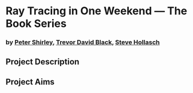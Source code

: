 # Ray Tracing in One Weekend — The Book Series
### by [Peter Shirley](https://github.com/petershirley), [Trevor David Black](https://github.com/trevordblack), [Steve Hollasch](https://github.com/hollasch)
## Project Description
## Project Aims
